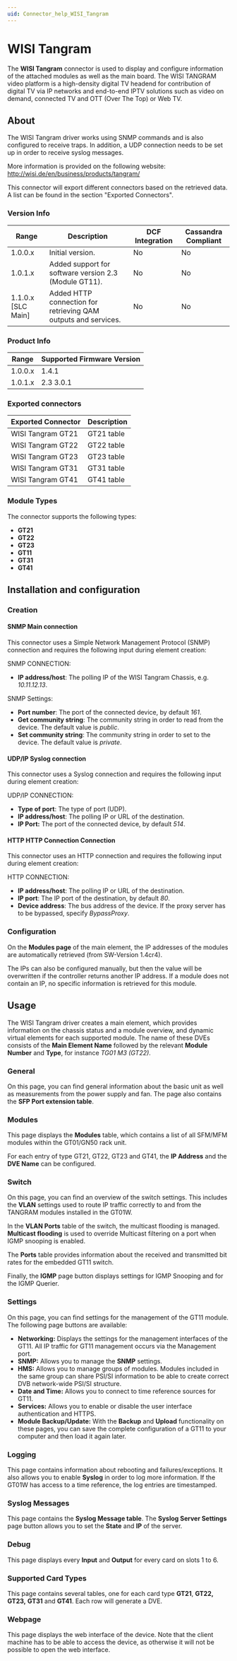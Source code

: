 ```yaml
---
uid: Connector_help_WISI_Tangram
---
```


# WISI Tangram

The **WISI Tangram** connector is used to display and configure information of the attached modules as well as the main board. The WISI TANGRAM video platform is a high-density digital TV headend for contribution of digital TV via IP networks and end-to-end IPTV solutions such as video on demand, connected TV and OTT (Over The Top) or Web TV.

## About

The WISI Tangram driver works using SNMP commands and is also configured to receive traps. In addition, a UDP connection needs to be set up in order to receive syslog messages.

More information is provided on the following website: <http://wisi.de/en/business/products/tangram/>

This connector will export different connectors based on the retrieved data. A list can be found in the section "Exported Connectors".

### Version Info

| **Range**     | **Description**                                                | **DCF Integration** | **Cassandra Compliant** |
|----------------------|----------------------------------------------------------------|---------------------|-------------------------|
| 1.0.0.x              | Initial version.                                               | No                  | No                      |
| 1.0.1.x              | Added support for software version 2.3 (Module GT11).          | No                  | No                      |
| 1.1.0.x \[SLC Main\] | Added HTTP connection for retrieving QAM outputs and services. | No                  | No                      |

### Product Info

| Range | Supported Firmware Version |
|------------------|-----------------------------|
| 1.0.0.x          | 1.4.1                       |
| 1.0.1.x          | 2.3 3.0.1                   |

### Exported connectors

| **Exported Connector** | **Description** |
|-----------------------|-----------------|
| WISI Tangram GT21     | GT21 table      |
| WISI Tangram GT22     | GT22 table      |
| WISI Tangram GT23     | GT23 table      |
| WISI Tangram GT31     | GT31 table      |
| WISI Tangram GT41     | GT41 table      |

### Module Types

The connector supports the following types:

- **GT21**
- **GT22**
- **GT23**
- **GT11**
- **GT31**
- **GT41**

## Installation and configuration

### Creation

#### SNMP Main connection

This connector uses a Simple Network Management Protocol (SNMP) connection and requires the following input during element creation:

SNMP CONNECTION:

- **IP address/host**: The polling IP of the WISI Tangram Chassis, e.g. *10.11.12.13*.

SNMP Settings:

- **Port number**: The port of the connected device, by default *161*.
- **Get community string**: The community string in order to read from the device. The default value is *public*.
- **Set community string**: The community string in order to set to the device. The default value is *private*.

#### UDP/IP Syslog connection

This connector uses a Syslog connection and requires the following input during element creation:

UDP/IP CONNECTION:

- **Type of port**: The type of port (UDP).
- **IP address/host**: The polling IP or URL of the destination.
- **IP Port:** The port of the connected device, by default *514*.

#### HTTP HTTP Connection Connection

This connector uses an HTTP connection and requires the following input during element creation:

HTTP CONNECTION:

- **IP address/host**: The polling IP or URL of the destination.
- **IP port**: The IP port of the destination, by default *80*.
- **Device address**: The bus address of the device. If the proxy server has to be bypassed, specify *BypassProxy*.

### Configuration

On the **Modules page** of the main element, the IP addresses of the modules are automatically retrieved (from SW-Version 1.4cr4).

The IPs can also be configured manually, but then the value will be overwritten if the controller returns another IP address. If a module does not contain an IP, no specific information is retrieved for this module.

## Usage

The WISI Tangram driver creates a main element, which provides information on the chassis status and a module overview, and dynamic virtual elements for each supported module. The name of these DVEs consists of the **Main Element Name** followed by the relevant **Module Number** and **Type**, for instance *TG01 M3 (GT22)*.

### General

On this page, you can find general information about the basic unit as well as measurements from the power supply and fan. The page also contains the **SFP Port extension table**.

### Modules

This page displays the **Modules** table, which contains a list of all SFM/MFM modules within the GT01/GN50 rack unit.

For each entry of type GT21, GT22, GT23 and GT41, the **IP Address** and the **DVE Name** can be configured.

### Switch

On this page, you can find an overview of the switch settings. This includes the **VLAN** settings used to route IP traffic correctly to and from the TANGRAM modules installed in the GT01W.

In the **VLAN Ports** table of the switch, the multicast flooding is managed. **Multicast flooding** is used to override Multicast filtering on a port when IGMP snooping is enabled.

The **Ports** table provides information about the received and transmitted bit rates for the embedded GT11 switch.

Finally, the **IGMP** page button displays settings for IGMP Snooping and for the IGMP Querier.

### Settings

On this page, you can find settings for the management of the GT11 module. The following page buttons are available:

- **Networking:** Displays the settings for the management interfaces of the GT11. All IP traffic for GT11 management occurs via the Management port.
- **SNMP:** Allows you to manage the **SNMP** settings.
- **HMS:** Allows you to manage groups of modules. Modules included in the same group can share PSI/SI information to be able to create correct DVB network-wide PSI/SI structure.
- **Date and Time:** Allows you to connect to time reference sources for GT11.
- **Services:** Allows you to enable or disable the user interface authentication and HTTPS.
- **Module Backup/Update:** With the **Backup** and **Upload** functionality on these pages, you can save the complete configuration of a GT11 to your computer and then load it again later.

### Logging

This page contains information about rebooting and failures/exceptions. It also allows you to enable **Syslog** in order to log more information. If the GT01W has access to a time reference, the log entries are timestamped.

### Syslog Messages

This page contains the **Syslog Message table**. The **Syslog Server Settings** page button allows you to set the **State** and **IP** of the server.

### Debug

This page displays every **Input** and **Output** for every card on slots 1 to 6.

### Supported Card Types

This page contains several tables, one for each card type **GT21**, **GT22,** **GT23,** **GT31** and **GT41**. Each row will generate a DVE.

### Webpage

This page displays the web interface of the device. Note that the client machine has to be able to access the device, as otherwise it will not be possible to open the web interface.
